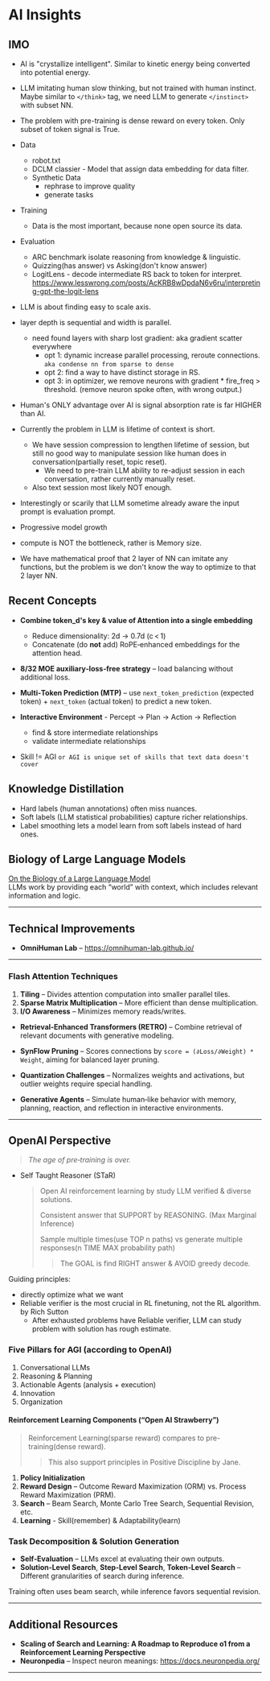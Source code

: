 # AI Insights

## IMO

- AI is "crystallize intelligent". Similar to kinetic energy being converted into potential energy.
- LLM imitating human slow thinking, but not trained with human instinct. Maybe similar to `</think>` tag, we need LLM to generate `</instinct>` with subset NN.
- The problem with pre-training is dense reward on every token. Only subset of token signal is True.

- Data
  - robot.txt
  - DCLM classier - Model that assign data embedding for data filter.
  - Synthetic Data
    - rephrase to improve quality
    - generate tasks
- Training
  - Data is the most important, because none open source its data.
- Evaluation
  - ARC benchmark isolate reasoning from knowledge & linguistic.
  - Quizzing(has answer) vs Asking(don't know answer)
  - LogitLens - decode intermediate RS back to token for interpret. <https://www.lesswrong.com/posts/AcKRB8wDpdaN6v6ru/interpreting-gpt-the-logit-lens>

- LLM is about finding easy to scale axis.
- layer depth is sequential and width is parallel.
  - need found layers with sharp lost gradient: aka gradient scatter everywhere
    - opt 1: dynamic increase parallel processing, reroute connections. `aka condense nn from sparse to dense`
    - opt 2: find a way to have distinct storage in RS.
    - opt 3: in optimizer, we remove neurons with gradient * fire_freq > threshold. (remove neuron spoke often, with wrong output.)

- Human's ONLY advantage over AI is signal absorption rate is far HIGHER than AI.
- Currently the problem in LLM is lifetime of context is short.
  - We have session compression to lengthen lifetime of session, but still no good way to manipulate session like human does in conversation(partially reset, topic reset).
    - We need to pre-train LLM ability to re-adjust session in each conversation, rather currently manually reset.
  - Also text session most likely NOT enough.
- Interestingly or scarily that LLM sometime already aware the input prompt is evaluation prompt.
- Progressive model growth
- compute is NOT the bottleneck, rather is Memory size.
- We have mathematical proof that 2 layer of NN can imitate any functions, but the problem is we don't know the way to optimize to that 2 layer NN.

## Recent Concepts

- **Combine token_d's key & value of Attention into a single embedding**  
  - Reduce dimensionality: 2d → 0.7d (c < 1)  
  - Concatenate (do **not** add) RoPE‑enhanced embeddings for the attention head.

- **8/32 MOE auxiliary‑loss‑free strategy** – load balancing without additional loss.

- **Multi‑Token Prediction (MTP)** – use `next_token_prediction` (expected token) + `next_token` (actual token) to predict a new token.

- **Interactive Environment** - Percept -> Plan -> Action -> Reflection
  - find & store intermediate relationships
  - validate intermediate relationships

- Skill != AGI `or AGI is unique set of skills that text data doesn't cover`

## Knowledge Distillation

- Hard labels (human annotations) often miss nuances.  
- Soft labels (LLM statistical probabilities) capture richer relationships.  
- Label smoothing lets a model learn from soft labels instead of hard ones.  

## Biology of Large Language Models

[On the Biology of a Large Language Model](https://transformer-circuits.pub/2025/attribution-graphs/biology.html)  
LLMs work by providing each “world” with context, which includes relevant information and logic.

---

## Technical Improvements

- **OmniHuman Lab** – <https://omnihuman-lab.github.io/>

---

### Flash Attention Techniques

1. **Tiling** – Divides attention computation into smaller parallel tiles.  
2. **Sparse Matrix Multiplication** – More efficient than dense multiplication.  
3. **I/O Awareness** – Minimizes memory reads/writes.

- **Retrieval‑Enhanced Transformers (RETRO)** – Combine retrieval of relevant documents with generative modeling.  

- **SynFlow Pruning** – Scores connections by `score = (∂Loss/∂Weight) * Weight`, aiming for balanced layer pruning.  

- **Quantization Challenges** – Normalizes weights and activations, but outlier weights require special handling.

- **Generative Agents** – Simulate human‑like behavior with memory, planning, reaction, and reflection in interactive environments.

---

## OpenAI Perspective

> *The age of pre‑training is over.*

- Self Taught Reasoner (STaR)

  > Open AI reinforcement learning by study LLM verified & diverse solutions.
  >
  > Consistent answer that SUPPORT by REASONING. (Max Marginal Inference)
  >
  > Sample multiple times(use TOP n paths) vs generate multiple responses(n TIME MAX probability path)
  >> The GOAL is find RIGHT answer & AVOID greedy decode.

Guiding principles:

- directly optimize what we want
- Reliable verifier is the most crucial in RL finetuning, not the RL algorithm. by Rich Sutton
  - After exhausted problems have Reliable verifier, LLM can study problem with solution has rough estimate.

### Five Pillars for AGI (according to OpenAI)

1. Conversational LLMs  
2. Reasoning & Planning  
3. Actionable Agents (analysis + execution)  
4. Innovation  
5. Organization  

#### Reinforcement Learning Components (“Open AI Strawberry”)

> Reinforcement Learning(sparse reward) compares to pre-training(dense reward).
>> This also support principles in Positive Discipline by Jane.

1. **Policy Initialization**  
2. **Reward Design** – Outcome Reward Maximization (ORM) vs. Process Reward Maximization (PRM).  
3. **Search** – Beam Search, Monte Carlo Tree Search, Sequential Revision, etc.  
4. **Learning**  - Skill(remember) & Adaptability(learn)

### Task Decomposition & Solution Generation

- **Self‑Evaluation** – LLMs excel at evaluating their own outputs.  
- **Solution‑Level Search**, **Step‑Level Search**, **Token‑Level Search** – Different granularities of search during inference.

Training often uses beam search, while inference favors sequential revision.

---

## Additional Resources

- **Scaling of Search and Learning: A Roadmap to Reproduce o1 from a Reinforcement Learning Perspective**  
- **Neuronpedia** – Inspect neuron meanings: <https://docs.neuronpedia.org/>

---
